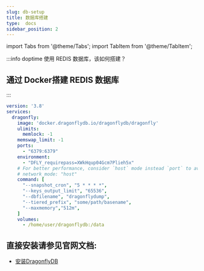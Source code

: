 ```yaml
---
slug: db-setup
title: 数据库搭建
type:  docs
sidebar_position: 2
---
```


import Tabs from '@theme/Tabs';
import TabItem from '@theme/TabItem';


:::info doptime 使用 REDIS 数据库，该如何搭建？
## 通过 Docker搭建 REDIS 数据库
:::
<Tabs>
<TabItem value="Dragonfly" label="Dragonfly" default>

```yaml title="docker-compose.yml"
version: '3.8'
services:
  dragonfly:
    image: 'docker.dragonflydb.io/dragonflydb/dragonfly'
    ulimits:
      memlock: -1
    memswap_limit: -1
    ports:
      - "6379:6379"
    environment:
      - "DFLY_requirepass=XWkHqup04Gcm7Plieh5x"
    # For better performance, consider `host` mode instead `port` to avoid docker NAT. `host` mode is NOT currently supported in Swarm Mode.
    # network_mode: "host"
    command: [
      "--snapshot_cron", "5 * * * *", 
      "--keys_output_limit", "65536", 
      "--dbfilename", "dragonflydump", 
      "--tiered_prefix", "some/path/basename",
      "--maxmemory","512m",
    ]
    volumes:
      - /home/user/dragonflydb:/data
``` 
 </TabItem>


</Tabs>

## 直接安装请参见官网文档:
- [安装DragonflyDB](https://www.dragonflydb.io/docs/getting-started)  